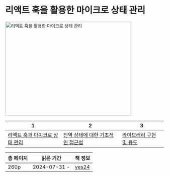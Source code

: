 # 리액트 훅을 활용한 마이크로 상태 관리

<img src="리액트 훅을 활용한 마이크로 상태 관리.png" alt="리액트 훅을 활용한 마이크로 상태 관리" width="400" height="300"/>

| 1                                         | 2                                           | 3                                 |
|-------------------------------------------|---------------------------------------------|-----------------------------------|
| [리액트 훅과 마이크로 상태 관리](리액트-훅과-마이크로-상태-관리.md) | [전역 상태에 대한 기초적인 접근법](전역-상태에-대한-기초적인-접근법.md) | [라이브러리 구현 및 용도](라이브러리-구현-및-용도.md) |

| 총 페이지 | 읽은 기간        | 책 정보                                                   |
|-------|--------------|--------------------------------------------------------|
| 260p  | 2024-07-31 - | [yes24](https://www.yes24.com/Product/Goods/124899726) |